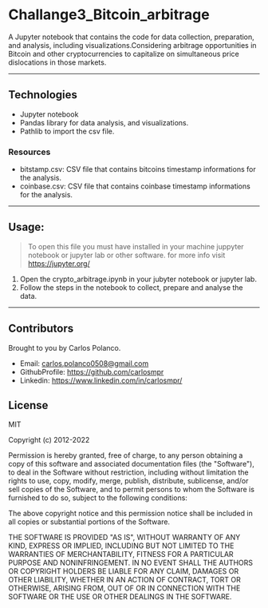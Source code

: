 # Challange3_Bitcoin_arbitrage
A Jupyter notebook that contains the code for data collection, preparation, and analysis, including  visualizations.Considering arbitrage opportunities in Bitcoin and other cryptocurrencies to capitalize on simultaneous price dislocations in those markets.

---
## Technologies

- Jupyter notebook
- Pandas library for data analysis, and visualizations.
- Pathlib to import the csv file.

### Resources

* bitstamp.csv: CSV file that contains bitcoins timestamp informations for the analysis.
* coinbase.csv: CSV file that contains coinbase timestamp informations for the analysis.
---

## Usage:
> To open this file you must have installed in your machine juppyter notebook or jupyter lab or other software. for more info visit https://jupyter.org/

1. Open the crypto_arbitrage.ipynb in your  jubyter notebook or jupyter lab.
2. Follow the steps in the notebook to collect, prepare and analyse the data. 
--- 
##  Contributors
Brought to you by Carlos Polanco.

- Email: carlos.polanco0508@gmail.com
- GithubProfile: https://github.com/carlosmpr
- Linkedin: https://www.linkedin.com/in/carlosmpr/

## License

MIT

Copyright (c) 2012-2022

Permission is hereby granted, free of charge, to any person obtaining a copy of this software and associated documentation files (the "Software"), to deal in the Software without restriction, including without limitation the rights to use, copy, modify, merge, publish, distribute, sublicense, and/or sell copies of the Software, and to permit persons to whom the Software is furnished to do so, subject to the following conditions:

The above copyright notice and this permission notice shall be included in all copies or substantial portions of the Software.

THE SOFTWARE IS PROVIDED "AS IS", WITHOUT WARRANTY OF ANY KIND, EXPRESS OR IMPLIED, INCLUDING BUT NOT LIMITED TO THE WARRANTIES OF MERCHANTABILITY, FITNESS FOR A PARTICULAR PURPOSE AND NONINFRINGEMENT. IN NO EVENT SHALL THE AUTHORS OR COPYRIGHT HOLDERS BE LIABLE FOR ANY CLAIM, DAMAGES OR OTHER LIABILITY, WHETHER IN AN ACTION OF CONTRACT, TORT OR OTHERWISE, ARISING FROM, OUT OF OR IN CONNECTION WITH THE SOFTWARE OR THE USE OR OTHER DEALINGS IN THE SOFTWARE.